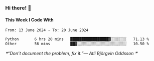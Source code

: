 ### Hi there! 👋

#### This Week I Code With
<!--START_SECTION:waka-->

```txt
From: 13 June 2024 - To: 20 June 2024

Python       6 hrs 20 mins   █████████████████▓░░░░░░░   71.13 %
Other        56 mins         ██▓░░░░░░░░░░░░░░░░░░░░░░   10.50 %
```

<!--END_SECTION:waka-->

<!--STARTS_HERE_QUOTE_README-->
<i>❝“Don’t document the problem, fix it.”— Atli Björgvin Oddsson   ❞</i>
<!--ENDS_HERE_QUOTE_README-->
